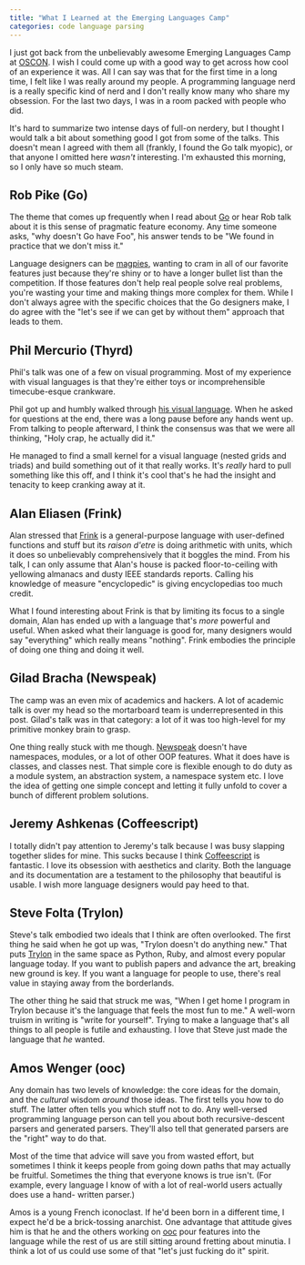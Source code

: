 ```yaml
---
title: "What I Learned at the Emerging Languages Camp"
categories: code language parsing
---
```


I just got back from the unbelievably awesome Emerging Languages Camp at
[OSCON][]. I wish I could come up with a good way to get across how cool of an
experience it was. All I can say was that for the first time in a long time, I
felt like I was really around my people. A programming language nerd is a really
specific kind of nerd and I don't really know many who share my obsession. For
the last two days, I was in a room packed with people who did.

[oscon]: http://www.oscon.com/

It's hard to summarize two intense days of full-on nerdery, but I thought I
would talk a bit about something good I got from some of the talks. This doesn't
mean I agreed with them all (frankly, I found the Go talk myopic), or that
anyone I omitted here *wasn't* interesting. I'm exhausted this morning, so I
only have so much steam.

## Rob Pike (Go)

The theme that comes up frequently when I read about [Go][] or hear Rob talk
about it is this sense of pragmatic feature economy. Any time someone asks, "why
doesn't Go have Foo", his answer tends to be "We found in practice that we don't
miss it."

[go]: http://golang.org/

Language designers can be [magpies][], wanting to cram in all of our favorite
features just because they're shiny or to have a longer bullet list than the
competition. If those features don't help real people solve real problems,
you're wasting your time and making things more complex for them. While I don't
always agree with the specific choices that the Go designers make, I do agree
with the "let's see if we can get by without them" approach that leads to them.

[magpies]: http://magpie-lang.org

## Phil Mercurio (Thyrd)

Phil's talk was one of a few on visual programming. Most of my experience with
visual languages is that they're either toys or incomprehensible timecube-esque
crankware.

Phil got up and humbly walked through [his visual language][thyrd]. When he
asked for questions at the end, there was a long pause before any hands went up.
From talking to people afterward, I think the consensus was that we were all
thinking, "Holy crap, he actually did it."

[thyrd]: http://thyrd.org/

He managed to find a small kernel for a visual language (nested grids and
triads) and build something out of it that really works. It's *really* hard to
pull something like this off, and I think it's cool that's he had the insight
and tenacity to keep cranking away at it.

## Alan Eliasen (Frink)

Alan stressed that [Frink][] is a general-purpose language with user-defined
functions and stuff but its *raison d'etre* is doing arithmetic with units,
which it does so unbelievably comprehensively that it boggles the mind. From his
talk, I can only assume that Alan's house is packed floor-to-ceiling with
yellowing almanacs and dusty IEEE standards reports. Calling his knowledge of
measure "encyclopedic" is giving encyclopedias too much credit.

[frink]: http://futureboy.homeip.net/frinkdocs/

What I found interesting about Frink is that by limiting its focus to a single
domain, Alan has ended up with a language that's *more* powerful and useful.
When asked what their language is good for, many designers would say
"everything" which really means "nothing". Frink embodies the principle of doing
one thing and doing it well.

## Gilad Bracha (Newspeak)

The camp was an even mix of academics and hackers. A lot of academic talk is
over my head so the mortarboard team is underrepresented in this post. Gilad's
talk was in that category: a lot of it was too high-level for my primitive
monkey brain to grasp.

One thing really stuck with me though. [Newspeak][] doesn't have namespaces,
modules, or a lot of other OOP features. What it does have is classes, and
classes nest. That simple core is flexible enough to do duty as a module system,
an abstraction system, a namespace system etc. I love the idea of getting one
simple concept and letting it fully unfold to cover a bunch of different problem
solutions.

[newspeak]: http://bracha.org/Site/Newspeak.html

## Jeremy Ashkenas (Coffeescript)

I totally didn't pay attention to Jeremy's talk because I was busy slapping
together slides for mine. This sucks because I think [Coffeescript][] is
fantastic. I love its obsession with aesthetics and clarity. Both the language
and its documentation are a testament to the philosophy that beautiful is
usable. I wish more language designers would pay heed to that.

[coffeescript]: https://coffeescript.org/

## Steve Folta (Trylon)

Steve's talk embodied two ideals that I think are often overlooked. The first
thing he said when he got up was, "Trylon doesn't do anything new." That puts
[Trylon][] in the same space as Python, Ruby, and almost every popular language
today. If you want to publish papers and advance the art, breaking new ground is
key. If you want a language for people to use, there's real value in staying
away from the borderlands.

[trylon]: http://github.com/stevefolta/trylon

The other thing he said that struck me was, "When I get home I program in Trylon
because it's the language that feels the most fun to me." A well-worn truism in
writing is "write for yourself". Trying to make a language that's all things to
all people is futile and exhausting. I love that Steve just made the language
that *he* wanted.

## Amos Wenger (ooc)

Any domain has two levels of knowledge: the core ideas for the domain, and the
*cultural* wisdom *around* those ideas. The first tells you how to do stuff. The
latter often tells you which stuff not to do. Any well-versed programming
language person can tell you about both recursive-descent parsers and generated
parsers. They'll also tell that generated parsers are the "right" way to do
that.

Most of the time that advice will save you from wasted effort, but sometimes I
think it keeps people from going down paths that may actually be fruitful.
Sometimes the thing that everyone knows is true isn't. (For example, every
language I know of with a lot of real-world users actually does use a hand-
written parser.)

Amos is a young French iconoclast. If he'd been born in a different time, I
expect he'd be a brick-tossing anarchist. One advantage that attitude gives him
is that he and the others working on [ooc][] pour features into the language
while the rest of us are still sitting around fretting about minutia. I think a
lot of us could use some of that "let's just fucking do it" spirit.

[ooc]: http://ooc-lang.org/
